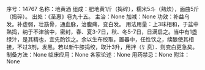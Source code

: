 序号：14767
名称：地黄酒
组成：肥地黄1斤（捣碎），糯米5斗（熟炊），面曲5斤（捣碎）。
出处：《圣惠》卷九十五。
主治：None
加减：None
功效：补益乌发。补虚弱，壮筋骨，通血脉，治腹痛，变白发。
用法用量：上3味相和，于盆中熟捣，纳于不津翁中，密封，春、夏3-7日，秋、冬5-7日，日满启之。当中有1盏绿汁，是其精也，宜先酌饮之。余以生布绞取，置器中，任性饮之，续酿使其相接，不过3剂，发黑。若以新牛膝捣绞，取汁3升，用拌（饣贲）．则变白更急矣。
制备方法：None
临床应用：None
各家论述：None
用药禁忌：None
附注：None
